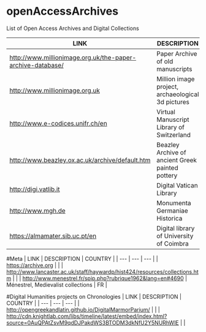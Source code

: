# openAccessArchives
List of Open Access Archives and Digital Collections


| LINK | DESCRIPTION | COUNTRY |
| --- | --- | --- |
| http://www.millionimage.org.uk/the-paper-archive-database/ | Paper Archive of old manuscripts |  |
| http://www.millionimage.org.uk | Million image project, archaeological 3d pictures |
| http://www.e-codices.unifr.ch/en | Virtual Manuscript Library of Switzerland | CH |
| http://www.beazley.ox.ac.uk/archive/default.htm | Beazley Archive of ancient Greek painted pottery | UK |
| http://digi.vatlib.it | Digital Vatican Library | IT |
| http://www.mgh.de | Monumenta Germaniae Historica | DE |
| https://almamater.sib.uc.pt/en | Digital library of University of Coimbra | PT |

#Meta
| LINK | DESCRIPTION | COUNTRY |
| --- | --- | --- |
| https://archive.org | |
| http://www.lancaster.ac.uk/staff/haywardp/hist424/resources/collections.htm | |
| http://www.menestrel.fr/spip.php?rubrique1962&lang=en#4690 | Ménestrel, Medievalist collections | FR |

#Digital Humanities projects on Chronologies
| LINK | DESCRIPTION | COUNTRY |
| --- | --- | --- |
| http://opengreekandlatin.github.io/DigitalMarmorParium/ | |
| http://cdn.knightlab.com/libs/timeline/latest/embed/index.html?source=0AuQPAtZsvM9qdDJPakdWS3BTODM3dkNfU2Y5NURhWlE | |
